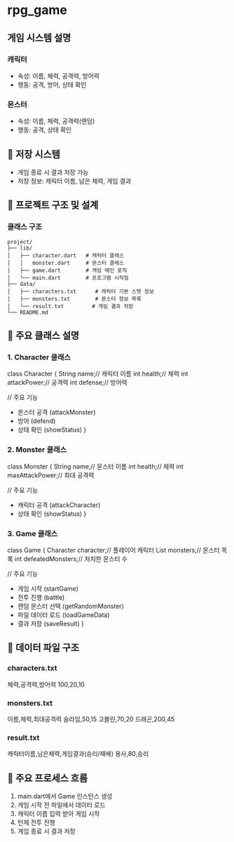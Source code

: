 # rpg_game
## 게임 시스템 설명

### 캐릭터
- 속성: 이름, 체력, 공격력, 방어력
- 행동: 공격, 방어, 상태 확인


### 몬스터
- 속성: 이름, 체력, 공격력(랜덤)
- 행동: 공격, 상태 확인



## 📝 저장 시스템
- 게임 종료 시 결과 저장 가능
- 저장 정보: 캐릭터 이름, 남은 체력, 게임 결과



## 📁 프로젝트 구조 및 설계

### 클래스 구조
```
project/
├── lib/
│   ├── character.dart   # 캐릭터 클래스
│   │   monster.dart     # 몬스터 클래스
│   ├── game.dart        # 게임 메인 로직
│   └── main.dart        # 프로그램 시작점
├── data/
│   ├── characters.txt      # 캐릭터 기본 스탯 정보
│   ├── monsters.txt        # 몬스터 정보 목록
│   └── result.txt         # 게임 결과 저장
└── README.md
```


## 📌 주요 클래스 설명

### 1. Character 클래스

class Character {
  String name;// 캐릭터 이름
  int health;// 체력
  int attackPower;// 공격력
  int defense;// 방어력

// 주요 기능
  - 몬스터 공격 (attackMonster)
  - 방어 (defend)
  - 상태 확인 (showStatus)
}

### 2. Monster 클래스

class Monster {
  String name;// 몬스터 이름
  int health;// 체력
  int maxAttackPower;// 최대 공격력

// 주요 기능
  - 캐릭터 공격 (attackCharacter)
  - 상태 확인 (showStatus)
}

### 3. Game 클래스
class Game {
  Character character;// 플레이어 캐릭터
  List<Monster> monsters;// 몬스터 목록
  int defeatedMonsters;// 처치한 몬스터 수

// 주요 기능
  - 게임 시작 (startGame)
  - 전투 진행 (battle)
  - 랜덤 몬스터 선택 (getRandomMonster)
  - 파일 데이터 로드 (loadGameData)
  - 결과 저장 (saveResult)
}


## 💾 데이터 파일 구조

### characters.txt
체력,공격력,방어력
100,20,10

### monsters.txt
이름,체력,최대공격력
슬라임,50,15
고블린,70,20
드래곤,200,45

### result.txt
캐릭터이름,남은체력,게임결과(승리/패배)
용사,80,승리


## 🔄 주요 프로세스 흐름
1. main.dart에서 Game 인스턴스 생성
2. 게임 시작 전 파일에서 데이터 로드
3. 캐릭터 이름 입력 받아 게임 시작
4. 턴제 전투 진행
5. 게임 종료 시 결과 저장

